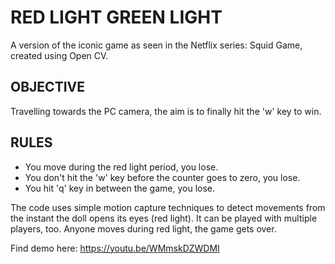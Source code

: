 #  RED LIGHT GREEN LIGHT
A version of the iconic game as seen in the Netflix series: Squid Game, created using Open CV.

## OBJECTIVE
Travelling towards the PC camera, the aim is to finally hit the 'w' key to win.

## RULES
- You move during the red light period, you lose.
- You don't hit the 'w' key before the counter goes to zero, you lose.
- You hit 'q' key in between the game, you lose.

The code uses simple motion capture techniques to detect movements from the instant the doll opens its eyes (red light). 
It can be played with multiple players, too. Anyone moves during red light, the game gets over.

Find demo here: https://youtu.be/WMmskDZWDMI 
